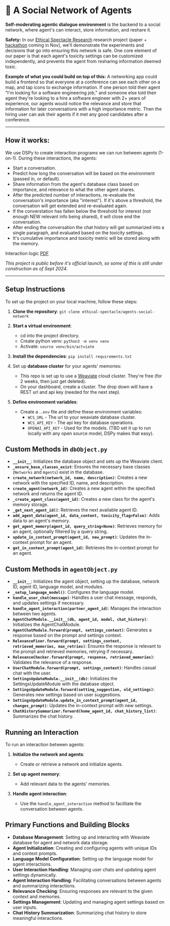 # 💬 A Social Network of Agents

**Self-moderating agentic dialogue environment** is the backend to a social network, where agent's can interact, store information, and reshare it.

**Safety:** In our [Ethical Spectacle Research](https://ethicalspectacle.org) research project (paper + [hackathon](https://ethicalspectacle.org/hackathon?id=10) coming in Nov), we'll demonstrate the experiments and decisions that go into ensuring this network is safe. One core element of our paper is that each agent's toxicity settings can be customized independently, and prevents the agent from resharing information deemed toxic.

**Example of what you could build on top of this:** A networking app could build a frontend so that everyone at a conference can see each other on a map, and tap icons to exchange information. If one person told their agent "I'm looking for a software engineering job," and someone else told their agent they're looking to a hire a software engineer with 2+ years of experience, our agents would notice the relevance and store that information for later conversations with a high importance metric. Then the hiring user can ask their agents if it met any good candidates after a conference. 

---

## How it works:

We use DSPy to create interaction programs we can run between agents (1-on-1). During these interactions, the agents:

- Start a conversation.
- Predict how long the conversation will be based on the environment (passed in, or default).
- Share information from the agent's database class based on importance, and relevance to what the other agent shares.
- After the predicted number of interactions, re-evaluate the conversation's importance (aka "interest"). If it's above a threshold, the conversation will get extended and re-evaluated again.
- If the converstation has fallen below the threshold for interest (not enough NEW relevant info being shared), it will close end the conversation.
- After ending the conversation the chat history will get summarized into a single paragraph, and evaluated based on the toxicity settings.
- It's cumulative importance and toxicity metric will be stored along with the memory.

Interaction logic [PDF](https://github.com/Ethical-Spectacle/agents-social-network/blob/main/SADIE.pdf)

*This project is public before it's official launch, so some of this is still under construction as of Sept 2024.*

---

## Setup Instructions

To set up the project on your local machine, follow these steps:

1. **Clone the repository**: `git clone ethical-spectacle/agents-social-network`

2. **Start a virtual environment**:
   - cd into the project directory.
   - Create python venv: `python3 -m venv venv`
   - Activate: `source venv/bin/actviate`

3. **Install the dependencies**: `pip install requirements.txt`
  
4. Set up **database cluster** for your agents' memories:
   - This repo is set up to use a [Weaviate](https://weaviate.io/) cloud cluster. They're free (for 2 weeks, then just get deleted).
   - On your dashboard, create a cluster. The drop down will have a REST url and api key (needed for the next step).

6. **Define environment variables**:
   - Create a .`.env` file and define these environment variables:
     - `WCS_URL` - The url to your weaviate database cluster.
     - `WCS_API_KEY` - The api key for database operations.
     - `OPENAI_API_KEY` - Used for the models. (TBD set it up to run locally with any open source model, DSPy makes that easy).

## Custom Methods in `dbObject.py`

- **`__init__`**: Initializes the database object and sets up the Weaviate client.
- **`_ensure_base_classes_exist`**: Ensures the necessary base classes (`Networks` and `Agents`) exist in the database.
- **`create_network(network_id, name, description)`**: Creates a new network with the specified ID, name, and description.
- **`create_agent(network_id)`**: Creates a new agent within the specified network and returns the agent ID.
- **`_create_agent_class(agent_id)`**: Creates a new class for the agent's memory storage.
- **`_get_next_agent_id()`**: Retrieves the next available agent ID.
- **`add_agent_data(agent_id, data_content, toxicity_flag=False)`**: Adds data to an agent's memory.
- **`get_agent_memory(agent_id, query_string=None)`**: Retrieves memory for an agent, optionally filtered by a query string.
- **`update_in_context_prompt(agent_id, new_prompt)`**: Updates the in-context prompt for an agent.
- **`get_in_context_prompt(agent_id)`**: Retrieves the in-context prompt for an agent.

## Custom Methods in `agentObject.py`

- **`__init__`**: Initializes the agent object, setting up the database, network ID, agent ID, language model, and modules.
- **`_setup_language_model()`**: Configures the language model.
- **`handle_user_chat(message)`**: Handles a user chat message, responds, and updates settings if necessary.
- **`handle_agent_interaction(partner_agent_id)`**: Manages the interaction between two agents.
- **`AgentChatModule.__init__(db, agent_id, model, chat_history)`**: Initializes the AgentChatModule.
- **`AgentChatModule.forward(prompt, settings_context)`**: Generates a response based on the prompt and settings context.
- **`RelevanceFixer.forward(prompt, settings_context, retrieved_memories, max_retries)`**: Ensures the response is relevant to the prompt and retrieved memories, retrying if necessary.
- **`RelevanceChecker.forward(prompt, response, retrieved_memories)`**: Validates the relevance of a response.
- **`UserChatModule.forward(prompt, settings_context)`**: Handles casual chat with the user.
- **`SettingsUpdateModule.__init__(db)`**: Initializes the SettingsUpdateModule with the database object.
- **`SettingsUpdateModule.forward(setting_suggestion, old_settings)`**: Generates new settings based on user suggestions.
- **`SettingsUpdateModule.update_in_context_prompt(agent_id, changes_prompt)`**: Updates the in-context prompt with new settings.
- **`ChatHistorySummarizer.forward(home_agent_id, chat_history_list)`**: Summarizes the chat history.

## Running an Interaction

To run an interaction between agents:

1. **Initialize the network and agents**:
   - Create or retrieve a network and initialize agents.

2. **Set up agent memory**:
   - Add relevant data to the agents' memories.

3. **Handle agent interaction**:
   - Use the `handle_agent_interaction` method to facilitate the conversation between agents.

## Primary Functions and Building Blocks

- **Database Management**: Setting up and interacting with Weaviate database for agent and network data storage.
- **Agent Initialization**: Creating and configuring agents with unique IDs and context prompts.
- **Language Model Configuration**: Setting up the language model for agent interactions.
- **User Interaction Handling**: Managing user chats and updating agent settings dynamically.
- **Agent Interaction Handling**: Facilitating conversations between agents and summarizing interactions.
- **Relevance Checking**: Ensuring responses are relevant to the given context and memories.
- **Settings Management**: Updating and managing agent settings based on user inputs.
- **Chat History Summarization**: Summarizing chat history to store meaningful interactions.
